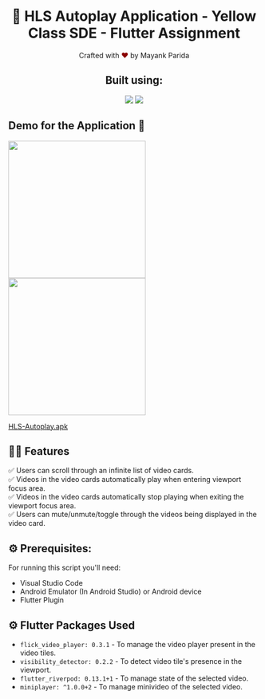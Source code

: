 <h1 align="center">
    🚀 HLS Autoplay Application - Yellow Class SDE - Flutter Assignment
</h1>


<p align="center">
Crafted with <span style="color: #8b0000;">&hearts;</span> by Mayank Parida
</p>

<h2 align="center">Built using: </h2>
<p align="center">
    <img src="https://img.shields.io/badge/Flutter-02569B?style=for-the-badge&logo=flutter&logoColor=white" />
    <img src="https://img.shields.io/badge/Visual_Studio_Code-0078D4?style=for-the-badge&logo=visual%20studio%20code&logoColor=white" />
</p>

## Demo for the Application 🚀

<img src="https://user-images.githubusercontent.com/68542629/176991451-37130da0-48a1-4b5d-8213-031f7678554e.jpg" width="275"> <img src="https://user-images.githubusercontent.com/68542629/176995755-bc91d9ca-62bc-4c80-9cb2-c206ae3e3c0c.gif" width="275">

[HLS-Autoplay.apk](https://drive.google.com/file/d/1wf2vkRn-iXL2VLC0zPhnrzfHZLjXsF7n/view?usp=sharing)

## 👨‍💻 Features

:white_check_mark: Users can scroll through an infinite list of video cards.\
:white_check_mark: Videos in the video cards automatically play when entering viewport focus area.\
:white_check_mark: Videos in the video cards automatically stop playing when exiting the viewport focus area.\
:white_check_mark: Users can mute/unmute/toggle through the videos being displayed in the video card.

## ⚙️ Prerequisites:
For running this script you'll need:
* Visual Studio Code
* Android Emulator (In Android Studio) or Android device
* Flutter Plugin

## ⚙️ Flutter Packages Used

- `flick_video_player: 0.3.1` - To manage the video player present in the video tiles.
- `visibility_detector: 0.2.2` - To detect video tile's presence in the viewport.
- `flutter_riverpod: 0.13.1+1` - To manage state of the selected video.
- `miniplayer: ^1.0.0+2` - To manage minivideo of the selected video.
